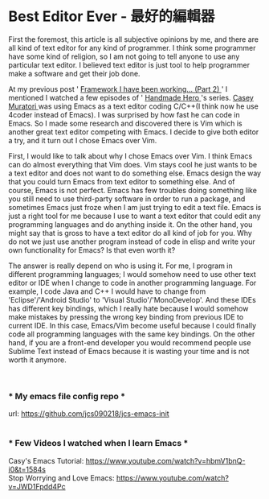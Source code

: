 <div id="content-header">
  <h1>Best Editor Ever - 最好的編輯器</h1>
</div>

<p>
  First the foremost, this article is all subjective opinions by me, and there are all kind of text editor for any kind of programmer. I think some programmer have some kind of religion, so I am not going to tell anyone to use any particular text editor. I believed text editor is just tool to help programmer make a software and get their job done.
</p>

<p>
  At my previous post '
  <a href="?page=Framework_sp_I_sp_have_sp_been_sp_working_sp_-Part_sp_2-">
    Framework I have been working... (Part 2)
  </a>
  ' I mentioned I watched a few episodes of '
  <a href="https://www.youtube.com/user/handmadeheroarchive" target="_blank">
    Handmade Hero
  </a>
  's series.
  <a href="https://twitter.com/cmuratori" target="_blank">
    Casey Muratori
  </a>
  was using Emacs as a text editor coding C/C++(I think now he use 4coder instead of Emacs). I was surprised by how fast he can code in Emacs. So I made some research and discovered there is Vim which is another great text editor competing with Emacs. I decide to give both editor a try, and it turn out I chose Emacs over Vim.
</p>

<p>
  First, I would like to talk about why I chose Emacs over Vim. I think Emacs can do almost everything that Vim does. Vim stays cool he just wants to be a text editor and does not want to do something else. Emacs design the way that you could turn Emacs from text editor to something else. And of course, Emacs is not perfect. Emacs has few troubles doing something like you still need to use third-party software in order to run a package, and sometimes Emacs just froze when I am just trying to edit a text file. Emacs is just a right tool for me because I use to want a text editor that could edit any programming languages and do anything inside it. On the other hand, you might say that is gross to have a text editor do all kind of job for you. Why do not we just use another program instead of code in elisp and write your own functionality for Emacs? Is that even worth it?
</p>

<p>
  The answer is really depend on who is using it. For me, I program in different programming languages; I would somehow need to use other text editor or IDE when I change to code in another programming language. For example, I code Java and C++ I would have to change from 'Eclipse'/'Android Studio' to 'Visual Studio'/'MonoDevelop'. And these IDEs has different key bindings, which I really hate because I would somehow make mistakes by pressing the wrong key binding from previous IDE to current IDE. In this case, Emacs/Vim become useful because I could finally code all programming languages with the same key bindings. On the other hand, if you are a front-end developer you would recommend people use Sublime Text instead of Emacs because it is wasting your time and is not worth it anymore.
</p>

<div class="padding-left-20">
  <br/>
  <h3>* My emacs file config repo *</h3>
  <div class="single-url">
    url:
    <a href="https://github.com/jcs090218/jcs-emacs-init" target="_blank">
      https://github.com/jcs090218/jcs-emacs-init
    </a>
  </div>

  <br/>
  <h3> * Few Videos I watched when I learn Emacs *</h3>
  <div class="multiple-url">
    Casy's Emacs Tutorial:
    <a href="https://www.youtube.com/watch?v=hbmV1bnQ-i0&t=1584s" target="_blank">https://www.youtube.com/watch?v=hbmV1bnQ-i0&t=1584s</a>
  </div>
  
  <div class="multiple-url">
    Stop Worrying and Love Emacs: <a href="https://www.youtube.com/watch?v=JWD1Fpdd4Pc" target="_blank">https://www.youtube.com/watch?v=JWD1Fpdd4Pc</a>
  </div>
</div>
